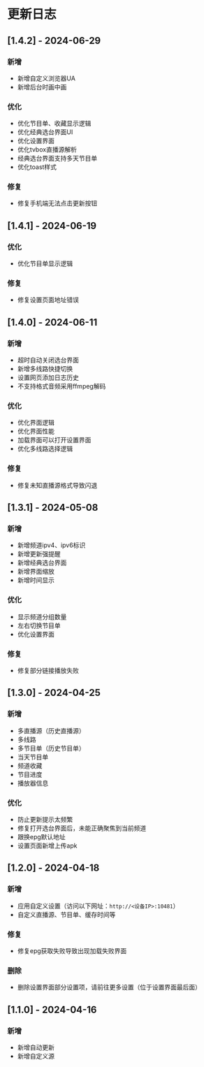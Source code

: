 # 更新日志

## [1.4.2] - 2024-06-29

### 新增

- 新增自定义浏览器UA
- 新增后台时画中画

### 优化

- 优化节目单、收藏显示逻辑
- 优化经典选台界面UI
- 优化设置界面
- 优化tvbox直播源解析
- 经典选台界面支持多天节目单
- 优化toast样式

### 修复

- 修复手机端无法点击更新按钮

## [1.4.1] - 2024-06-19

### 优化

- 优化节目单显示逻辑

### 修复

- 修复设置页面地址错误

## [1.4.0] - 2024-06-11

### 新增

- 超时自动关闭选台界面
- 新增多线路快捷切换
- 设置网页添加日志历史
- 不支持格式音频采用ffmpeg解码

### 优化

- 优化界面逻辑
- 优化界面性能
- 加载界面可以打开设置界面
- 优化多线路选择逻辑

### 修复

- 修复未知直播源格式导致闪退

## [1.3.1] - 2024-05-08

### 新增

- 新增频道ipv4、ipv6标识
- 新增更新强提醒
- 新增经典选台界面
- 新增界面缩放
- 新增时间显示

### 优化

- 显示频道分组数量
- 左右切换节目单
- 优化设置界面

### 修复

- 修复部分链接播放失败

## [1.3.0] - 2024-04-25

### 新增

- 多直播源（历史直播源）
- 多线路
- 多节目单（历史节目单）
- 当天节目单
- 频道收藏
- 节目进度
- 播放器信息

### 优化

- 防止更新提示太频繁
- 修复打开选台界面后，未能正确聚焦到当前频道
- 跟换epg默认地址
- 设置页面新增上传apk

## [1.2.0] - 2024-04-18

### 新增

- 应用自定义设置（访问以下网址：`http://<设备IP>:10481`）
- 自定义直播源、节目单、缓存时间等

### 修复

- 修复epg获取失败导致出现加载失败界面

### 删除

- 删除设置界面部分设置项，请前往更多设置（位于设置界面最后面）

## [1.1.0] - 2024-04-16

### 新增

- 新增自动更新
- 新增自定义源
